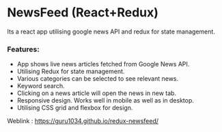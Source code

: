 # NewsFeed (React+Redux)

Its a react app utilising google news API and redux for state management. 
     
### Features:

* App shows live news articles fetched from Google News API.
* Utilising Redux for state management.
* Various categories can be selected to see relevant news. 
* Keyword search. 
* Clicking on a news article will open the news in new tab.
* Responsive design. Works well in mobile as well as in desktop.
* Utilising CSS grid and flexbox for design.


Weblink : https://guru1034.github.io/redux-newsfeed/
